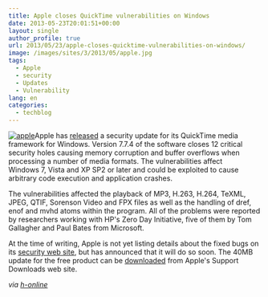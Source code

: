 ```yaml
---
title: Apple closes QuickTime vulnerabilities on Windows
date: 2013-05-23T20:01:51+00:00
layout: single
author_profile: true
url: 2013/05/23/apple-closes-quicktime-vulnerabilities-on-windows/
image: /images/sites/3/2013/05/apple.jpg
tags:
  - Apple
  - security
  - Updates
  - Vulnerability
lang: en
categories: 
  - techblog
---
```

[![apple](/images/2013/05/apple.jpg)](/images/2013/05/apple.jpg)Apple has [released](http://prod.lists.apple.com/archives/security-announce/2013/May/msg00001.html) a security update for its QuickTime media framework for Windows. Version 7.7.4 of the software closes 12 critical security holes causing memory corruption and buffer overflows when processing a number of media formats. The vulnerabilities affect Windows 7, Vista and XP SP2 or later and could be exploited to cause arbitrary code execution and application crashes.

The vulnerabilities affected the playback of MP3, H.263, H.264, TeXML, JPEG, QTIF, Sorenson Video and FPX files as well as the handling of dref, enof and mvhd atoms within the program. All of the problems were reported by researchers working with HP's Zero Day Initiative, five of them by Tom Gallagher and Paul Bates from Microsoft.

At the time of writing, Apple is not yet listing details about the fixed bugs on its [security web site](http://support.apple.com/kb/HT1222), but has announced that it will do so soon. The 40MB update for the free product can be [downloaded](http://support.apple.com/downloads/) from Apple's Support Downloads web site.

_via [h-online](http://h-online.com/-1868186)_